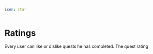 ```yaml
---
icon: star
---
```


# Ratings

Every user can like or dislike quests he has completed. The quest rating&#x20;
